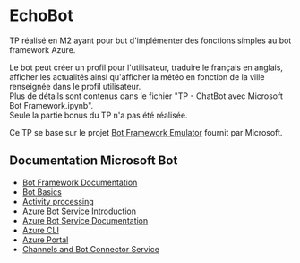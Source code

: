 ﻿# EchoBot  
  
TP réalisé en M2 ayant pour but d'implémenter des fonctions simples au bot framework Azure.      
      
Le bot peut créer un profil pour l'utilisateur, traduire le français en anglais, afficher les actualités ainsi qu'afficher la météo en fonction de la ville renseignée dans le profil utilisateur.    
Plus de détails sont contenus dans le fichier "TP - ChatBot avec Microsoft Bot Framework.ipynb".    
Seule la partie bonus du TP n'a pas été réalisée.    
    
Ce TP se base sur le projet [Bot Framework Emulator](https://github.com/microsoft/botframework-emulator) fournit par Microsoft.     


## Documentation Microsoft Bot  
   
- [Bot Framework Documentation](https://docs.botframework.com)   
- [Bot Basics](https://docs.microsoft.com/azure/bot-service/bot-builder-basics?view=azure-bot-service-4.0)   
- [Activity processing](https://docs.microsoft.com/en-us/azure/bot-service/bot-builder-concept-activity-processing?view=azure-bot-service-4.0)   
- [Azure Bot Service Introduction](https://docs.microsoft.com/azure/bot-service/bot-service-overview-introduction?view=azure-bot-service-4.0)  
- [Azure Bot Service Documentation](https://docs.microsoft.com/azure/bot-service/?view=azure-bot-service-4.0)   
- [Azure CLI](https://docs.microsoft.com/cli/azure/?view=azure-cli-latest)   
- [Azure Portal](https://portal.azure.com)   
- [Channels and Bot Connector Service](https://docs.microsoft.com/en-us/azure/bot-service/bot-concepts?view=azure-bot-service-4.0)   

